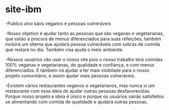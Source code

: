 # site-ibm

-Publico alvo sãos veganos e pessoas vulneráveis

-Nosso objetivo é ajudar tanto as pessoas que são veganas e vegetarianas, 
que estão a procura de menus diferenciados para suas refeições, também incluirá um sitema que ajudará pessoa vulneráveis com sobras de comida que 
restará no dia.
Também visa ajuda o meio ambiente.

-Nossos usuários vão usar o nosso site pois o nosso trabalho terá comidas 100% veganas e vegetarianas, de qualidade e confiança, e com menus diferenciados. E támbem irá ajudar a ter mais visibilade para o nosso projeto comunitário, e assim ajudar mais pessoas vulneráveis. 

-Existem vários restaurantes veganos e vegetarianos, mas nunca vi um restaurante com essa ideia de ajudar outras pessoas desfavorecidas. Porque nosso projeto e ideia é único e porque os usuários sairão satisfeitos se alimentando com comida de qualidade e ajudará outras pessoas.
